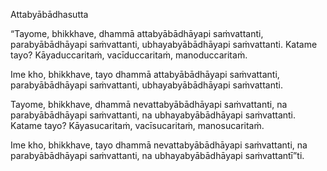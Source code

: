 Attabyābādhasutta

“Tayome, bhikkhave, dhammā attabyābādhāyapi saṁvattanti, parabyābādhāyapi saṁvattanti, ubhayabyābādhāyapi saṁvattanti. Katame tayo? Kāyaduccaritaṁ, vacīduccaritaṁ, manoduccaritaṁ.

Ime kho, bhikkhave, tayo dhammā attabyābādhāyapi saṁvattanti, parabyābādhāyapi saṁvattanti, ubhayabyābādhāyapi saṁvattanti.

Tayome, bhikkhave, dhammā nevattabyābādhāyapi saṁvattanti, na parabyābādhāyapi saṁvattanti, na ubhayabyābādhāyapi saṁvattanti. Katame tayo? Kāyasucaritaṁ, vacīsucaritaṁ, manosucaritaṁ.

Ime kho, bhikkhave, tayo dhammā nevattabyābādhāyapi saṁvattanti, na parabyābādhāyapi saṁvattanti, na ubhayabyābādhāyapi saṁvattantī”ti.